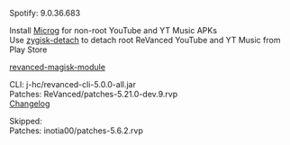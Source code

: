 Spotify: 9.0.36.683  

Install [Microg](https://github.com/ReVanced/GmsCore/releases) for non-root YouTube and YT Music APKs  
Use [zygisk-detach](https://github.com/j-hc/zygisk-detach) to detach root ReVanced YouTube and YT Music from Play Store  

[revanced-magisk-module](https://github.com/j-hc/revanced-magisk-module)
  
CLI: j-hc/revanced-cli-5.0.0-all.jar  
Patches: ReVanced/patches-5.21.0-dev.9.rvp  
[Changelog](https://github.com/ReVanced/revanced-patches/releases/tag/v5.21.0-dev.9)  

Skipped:  
Patches: inotia00/patches-5.6.2.rvp    
